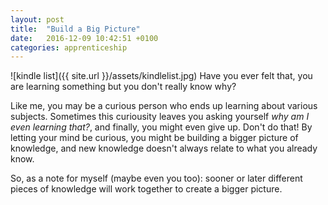 ```yaml
---
layout: post
title:  "Build a Big Picture"
date:   2016-12-09 10:42:51 +0100
categories: apprenticeship
---
```

![kindle list]({{ site.url }}/assets/kindlelist.jpg)
Have you ever felt that, you are learning something but you don't really know why?

Like me, you may be a curious person who ends up learning about various subjects.
Sometimes this curiousity leaves you asking yourself *why am I even learning that?*, and finally,
you might even give up. Don't do that! By letting your mind be curious, you might be building a bigger
picture of knowledge, and new knowledge doesn't always relate to what you already know.

So, as a note for myself (maybe even you too): sooner or later different pieces of knowledge will work
together to create a bigger picture.
